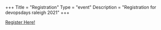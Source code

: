 +++
Title = "Registration"
Type = "event"
Description = "Registration for devopsdays raleigh 2021"
+++

<div style="width:100%; text-align:left;">

<a href="https://www.eventbrite.com/e/devopsdays-raleigh-2021-tickets-124429360567"> Register Here! </a>
</div></div>
</div>

